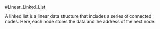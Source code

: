 #Linear_Linked_List

A linked list is a linear data structure that includes a series of connected nodes. Here, each node stores the data and the address of the next node.
